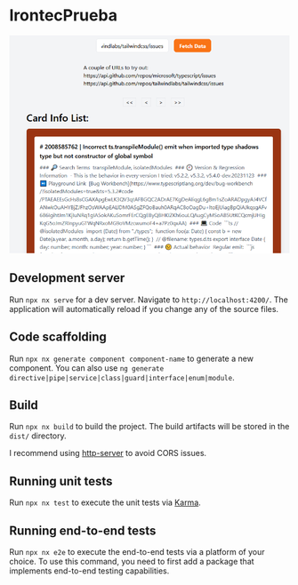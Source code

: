 # IrontecPrueba

![App image](http://raw.githubusercontent.com/CarlosBor/SimpleIssues/main/src/assets/image.png?token=GHSAT0AAAAAACHCNECQSUJJWBIVXMTEH2ZWZLD554A)
## Development server

Run `npx nx serve` for a dev server. Navigate to `http://localhost:4200/`. The application will automatically reload if you change any of the source files.

## Code scaffolding

Run `npx nx generate component component-name` to generate a new component. You can also use `ng generate directive|pipe|service|class|guard|interface|enum|module`.

## Build

Run `npx nx build` to build the project. The build artifacts will be stored in the `dist/` directory.

I recommend using [http-server](https://www.npmjs.com/package/http-server) to avoid CORS issues. 

## Running unit tests

Run `npx nx test` to execute the unit tests via [Karma](https://karma-runner.github.io).

## Running end-to-end tests

Run `npx nx e2e` to execute the end-to-end tests via a platform of your choice. To use this command, you need to first add a package that implements end-to-end testing capabilities.